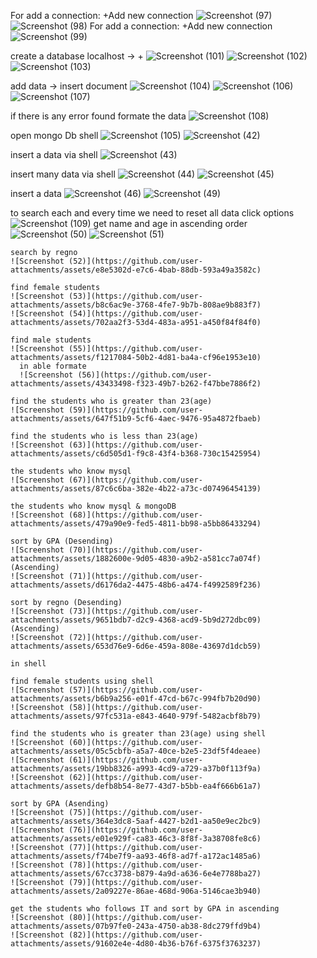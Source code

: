 For add a connection: +Add new connection
![Screenshot (97)](https://github.com/user-attachments/assets/2bc1376a-5703-4b68-aa52-c7f201c27573)
![Screenshot (98)](https://github.com/user-attachments/assets/00dc705d-c29d-4b05-b872-fa59776dcdef)
For add a connection: +Add new connection
![Screenshot (99)](https://github.com/user-attachments/assets/207bfcb5-0e03-40bd-b71f-253274ca7a34)

create a database
    localhost -> +
![Screenshot (101)](https://github.com/user-attachments/assets/29864bb2-2436-4276-af00-4e27e5f1b89a)
![Screenshot (102)](https://github.com/user-attachments/assets/a1d28de8-a47f-41d9-a427-52c2d4ce30b1)
![Screenshot (103)](https://github.com/user-attachments/assets/e38bb919-3689-4a4b-b955-8c4fb5e58863)

add data -> insert document
![Screenshot (104)](https://github.com/user-attachments/assets/87aea602-29fd-4521-b780-58af2ef663ca)
![Screenshot (106)](https://github.com/user-attachments/assets/c5dc08d9-3394-4bf3-9c82-1181d866dd77)
![Screenshot (107)](https://github.com/user-attachments/assets/1a876d72-91cc-4143-8559-ba76db3ef594)

if there is any error found formate the data
![Screenshot (108)](https://github.com/user-attachments/assets/93a74910-8ebc-42ef-a78d-7001fc991a9f)

open mongo Db shell
![Screenshot (105)](https://github.com/user-attachments/assets/eda93012-1756-48d3-b05c-baa08740ea9b)
![Screenshot (42)](https://github.com/user-attachments/assets/551a9bbb-4d45-4806-998e-12aa04df4bb4)

insert a data via shell
![Screenshot (43)](https://github.com/user-attachments/assets/1c987425-72d9-481c-a9b3-cfbf61a3adb1)

insert many data via shell
![Screenshot (44)](https://github.com/user-attachments/assets/f2202d61-9c63-4d46-9dfb-00cee88ff364)
![Screenshot (45)](https://github.com/user-attachments/assets/972686e0-c6eb-438f-ace8-feb5fc8c5da6)

insert a data
![Screenshot (46)](https://github.com/user-attachments/assets/d50e83bb-91e4-49ea-a35f-29151a283fff)
![Screenshot (49)](https://github.com/user-attachments/assets/89e3f2e9-a621-45c3-813a-f84c50814c7e)

to search
each and every time we need to reset all data
    click options
    ![Screenshot (109)](https://github.com/user-attachments/assets/66ed5c66-bef4-46f0-8e27-adbc71ba8239)
    get name and age in ascending order
    ![Screenshot (50)](https://github.com/user-attachments/assets/61d53d9a-27c1-4f27-922d-8d450731d6db)
    ![Screenshot (51)](https://github.com/user-attachments/assets/acc9595d-8cd9-40eb-a50c-5216ce820d35)

    search by regno
    ![Screenshot (52)](https://github.com/user-attachments/assets/e8e5302d-e7c6-4bab-88db-593a49a3582c)

    find female students
    ![Screenshot (53)](https://github.com/user-attachments/assets/b8c6ac9e-3768-4fe7-9b7b-808ae9b883f7)
    ![Screenshot (54)](https://github.com/user-attachments/assets/702aa2f3-53d4-483a-a951-a450f84f84f0)

    find male students
    ![Screenshot (55)](https://github.com/user-attachments/assets/f1217084-50b2-4d81-ba4a-cf96e1953e10)
      in able formate
      ![Screenshot (56)](https://github.com/user-attachments/assets/43433498-f323-49b7-b262-f47bbe7886f2)

    find the students who is greater than 23(age)
    ![Screenshot (59)](https://github.com/user-attachments/assets/647f51b9-5cf6-4aec-9476-95a4872fbaeb)

    find the students who is less than 23(age)
    ![Screenshot (63)](https://github.com/user-attachments/assets/c6d505d1-f9c8-43f4-b368-730c15425954)

    the students who know mysql
    ![Screenshot (67)](https://github.com/user-attachments/assets/87c6c6ba-382e-4b22-a73c-d07496454139)

    the students who know mysql & mongoDB
    ![Screenshot (68)](https://github.com/user-attachments/assets/479a90e9-fed5-4811-bb98-a5bb86433294)

    sort by GPA (Desending)
    ![Screenshot (70)](https://github.com/user-attachments/assets/1882600e-9d05-4830-a9b2-a581cc7a074f)
    (Ascending)
    ![Screenshot (71)](https://github.com/user-attachments/assets/d6176da2-4475-48b6-a474-f4992589f236)
    
    sort by regno (Desending)
    ![Screenshot (73)](https://github.com/user-attachments/assets/9651bdb7-d2c9-4368-acd9-5b9d272dbc09)
    (Ascending)
    ![Screenshot (72)](https://github.com/user-attachments/assets/653d76e9-6d6e-459a-808e-43697d1dcb59)

    in shell
    
    find female students using shell
    ![Screenshot (57)](https://github.com/user-attachments/assets/b6b9a256-e01f-47cd-b67c-994fb7b20d90)
    ![Screenshot (58)](https://github.com/user-attachments/assets/97fc531a-e843-4640-979f-5482acbf8b79)
    
    find the students who is greater than 23(age) using shell
    ![Screenshot (60)](https://github.com/user-attachments/assets/05c5cbfb-a5a7-40ce-b2e5-23df5f4deaee)
    ![Screenshot (61)](https://github.com/user-attachments/assets/19bb8326-a993-4cd9-a729-a37b0f113f9a)
    ![Screenshot (62)](https://github.com/user-attachments/assets/defb8b54-8e77-43d7-b5bb-ea4f666b61a7)

    sort by GPA (Asending)
    ![Screenshot (75)](https://github.com/user-attachments/assets/364e3dc8-5aaf-4427-b2d1-aa50e9ec2bc9)
    ![Screenshot (76)](https://github.com/user-attachments/assets/e01e929f-ca83-46c3-8f8f-3a38708fe8c6)
    ![Screenshot (77)](https://github.com/user-attachments/assets/f74be7f9-aa93-46f8-ad7f-a172ac1485a6)
    ![Screenshot (78)](https://github.com/user-attachments/assets/67cc3738-b879-4a9d-a636-6e4e7788ba27)
    ![Screenshot (79)](https://github.com/user-attachments/assets/2a09227e-86ae-468d-906a-5146cae3b940)

    get the students who follows IT and sort by GPA in ascending
    ![Screenshot (80)](https://github.com/user-attachments/assets/07b97fe0-243a-4750-ab38-8dc279ffd9b4)
    ![Screenshot (82)](https://github.com/user-attachments/assets/91602e4e-4d80-4b36-b76f-6375f3763237)
